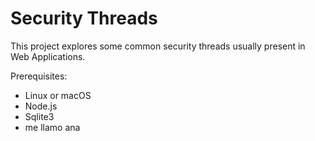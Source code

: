 # Security Threads

This project explores some common security threads usually present in Web Applications.

Prerequisites:
- Linux or macOS
- Node.js
- Sqlite3
- me llamo ana 
